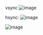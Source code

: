 vsync
![image](https://user-images.githubusercontent.com/66086031/194451003-e6873020-5345-4c99-bb53-0b5c7b6338a5.png)


hsync:
![image](https://user-images.githubusercontent.com/66086031/194452231-530fd73b-107c-4f81-a68b-e98ca6391853.png)

![image](https://user-images.githubusercontent.com/66086031/194452279-af69e7c5-a636-4fd9-acba-5aa548de1c23.png)


